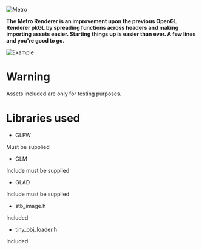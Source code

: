 ![Metro](https://cdn.discordapp.com/attachments/294228850500435969/559470813276012565/metro.png)

**The Metro Renderer is an improvement upon the previous OpenGL Renderer pkGL by spreading functions across headers and making importing assets easier. Starting things up is easier than ever. A few lines and you're good to go.**

![Example](https://cdn.discordapp.com/attachments/380799075538305025/562396173827309591/unknown.png)

# Warning
Assets included are only for testing purposes.

# Libraries used
* GLFW

Must be supplied

* GLM

Include must be supplied

* GLAD

Include must be supplied

* stb_image.h

Included

* tiny_obj_loader.h

Included
